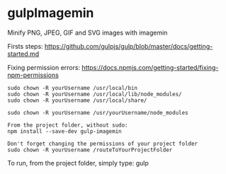 # gulpImagemin
Minify PNG, JPEG, GIF and SVG images with imagemin

Firsts steps:
https://github.com/gulpjs/gulp/blob/master/docs/getting-started.md

Fixing permission errors:
https://docs.npmjs.com/getting-started/fixing-npm-permissions

    sudo chown -R yourUsername /usr/local/bin
    sudo chown -R yourUsername /usr/local/lib/node_modules/
    sudo chown -R yourUsername /usr/local/share/

    sudo chown -R yourUsername /usr/yourUsername/node_modules
    
    From the project folder, without sudo:
    npm install --save-dev gulp-imagemin 
    
    Don't forget changing the permissions of your project folder
    sudo chown -R yourUsername /routeToYourProjectFolder

To run, from the project folder, simply type: gulp
